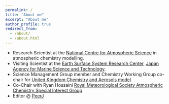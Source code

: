 ```yaml
---
permalink: /
title: "About me"
excerpt: "About me"
author_profile: true
redirect_from: 
  - /about/
  - /about.html
---
```


* Research Scientist at the [National Centre for Atmospheric Science](https://www.ncas.ac.uk "NCAS") in atmospheric chemistry modelling.
* Visiting Scientist at the [Earth Surface System Research Center](https://www.jamstec.go.jp/ess/e/), [Japan Agency for Marine Science and Technology](https://www.jamstec.go.jp/e/).
* Science Management Group member and Chemistry Working Group co-chair for [United Kingdom Chemistry and Aerosols model](http://www.ukca.ac.uk "UKCA")
* Co-Chair with Ryan Hossaini [Royal Meteorological Society Atmospheric Chemistry Special Interest Group](https://www.rmets.org/special-interest-groups/atmospheric-chemistry)
* Editor @ [PeerJ](https://peerj.com/PaulTGriffiths/)
